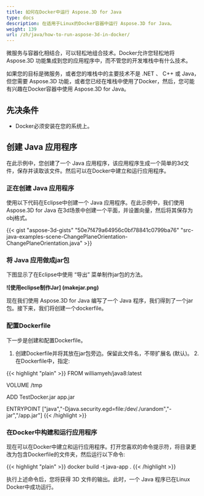 ```yaml
---
title: 如何在Docker中运行 Aspose.3D for Java
type: docs
description: 在适用于Linux的Docker容器中运行 Aspose.3D for Java。
weight: 139
url: /zh/java/how-to-run-aspose-3d-in-docker/
---
```

微服务与容器化相结合，可以轻松地组合技术。Docker允许您轻松地将 Aspose.3D 功能集成到您的应用程序中，而不管您的开发堆栈中有什么技术。

如果您的目标是微服务，或者您的堆栈中的主要技术不是 .NET 、 C++ 或 Java，但您需要 Aspose.3D 功能，或者您已经在堆栈中使用了Docker，然后，您可能有兴趣在Docker容器中使用 Aspose.3D for Java。

## 先决条件

- Docker必须安装在您的系统上。

## 创建 Java 应用程序

在此示例中，您创建了一个 Java 应用程序，该应用程序生成一个简单的3d文件，保存并读取该文件。然后可以在Docker中建立和运行应用程序。

### 正在创建 Java 应用程序

使用以下代码在Eclipse中创建一个 Java 应用程序。在此示例中，我们使用 Aspose.3D for Java 在3d场景中创建一个平面，并设置向量，然后将其保存为obj格式。

{{< gist "aspose-3d-gists" "50e7f479a64956c0bf78841c0799ba76" "src-java-examples-scene-ChangePlaneOrientation-ChangePlaneOrientation.java" >}}

### 将 Java 应用做成jar包

下图显示了在Eclipse中使用 “导出” 菜单制作jar包的方法。

**![使用eclipse制作Jar] (makejar.png)**

现在我们使用 Aspose.3D for Java 编写了一个 Java 程序，我们得到了一个jar包。接下来，我们将创建一个dockerfile。

### 配置Dockerfile

下一步是创建和配置Dockerfile。

1. 创建Dockerfile并将其放在jar包旁边。保留此文件名，不带扩展名 (默认)。
2.在Dockerfile中，指定:

{{< highlight "plain" >}}
   FROM williamyeh/java8:latest

   VOLUME /tmp

   ADD TestDocker.jar app.jar

   ENTRYPOINT ["java","-Djava.security.egd=file:/dev/./urandom","-jar","/app.jar"]
{{< /highlight >}}

### 在Docker中构建和运行应用程序

现在可以在Docker中建立和运行应用程序。打开您喜欢的命令提示符，将目录更改为包含Dockerfile的文件夹，然后运行以下命令:

{{< highlight "plain" >}}
docker build -t java-app .
{{< /highlight >}}

执行上述命令后，您将获得 3D 文件的输出。此时，一个 Java 程序已在Linux Docker中成功运行。
